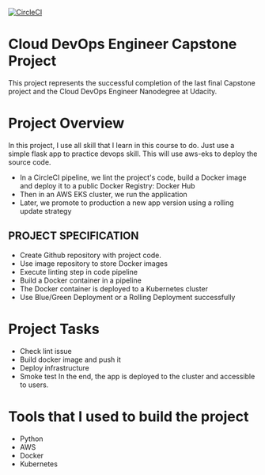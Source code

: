 [![CircleCI](https://dl.circleci.com/status-badge/img/gh/mtan11/udacity-capstone/tree/main.svg?style=svg)](https://dl.circleci.com/status-badge/redirect/gh/mtan11/udacity-capstone/tree/main)
# Cloud DevOps Engineer Capstone Project
This project represents the successful completion of the last final Capstone project and the Cloud DevOps Engineer Nanodegree at Udacity.

# Project Overview
In this project, I use all skill that I learn in this course to do. Just use a simple flask app to practice devops skill. This will use aws-eks to deploy the source code.

- In a CircleCI pipeline, we lint the project's code, build a Docker image and deploy it to a public Docker Registry: Docker Hub
- Then in an AWS EKS cluster, we run the application
- Later, we promote to production a new app version using a rolling update strategy

## PROJECT SPECIFICATION
- Create Github repository with project code.
- Use image repository to store Docker images
- Execute linting step in code pipeline
- Build a Docker container in a pipeline
- The Docker container is deployed to a Kubernetes cluster
- Use Blue/Green Deployment or a Rolling Deployment successfully

# Project Tasks
- Check lint issue
- Build docker image and push it
- Deploy infrastructure
- Smoke test
In the end, the app is deployed to the cluster and accessible to users.

# Tools that I used to build the project
- Python
- AWS
- Docker
- Kubernetes